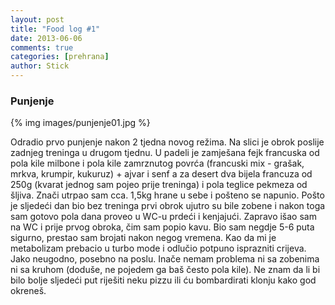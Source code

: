 ```yaml
---
layout: post
title: "Food log #1"
date: 2013-06-06
comments: true
categories: [prehrana]
author: Stick
---
```


### Punjenje

{% img images/punjenje01.jpg %}

Odradio prvo punjenje nakon 2 tjedna novog režima. Na slici je obrok poslije zadnjeg treninga u drugom tjednu. U padeli je zamješana fejk francuska od pola kile milbone i pola kile zamrznutog povrća (francuski mix - grašak, mrkva, krumpir, kukuruz) + ajvar i senf a za desert dva bijela francuza od 250g (kvarat jednog sam pojeo prije treninga) i pola teglice pekmeza od šljiva. Znači utrpao sam cca. 1,5kg hrane u sebe i pošteno se napunio. Pošto je sljedeći dan bio bez treninga prvi obrok ujutro su bile zobene i nakon toga sam gotovo pola dana proveo u WC-u prdeći i kenjajući. Zapravo išao sam na WC i prije prvog obroka, čim sam popio kavu. Bio sam negdje 5-6 puta sigurno, prestao sam brojati nakon negog vremena. Kao da mi je metabolizam prebacio u turbo mode i odlučio potpuno isprazniti crijeva. Jako neugodno, posebno na poslu. Inače nemam problema ni sa zobenima ni sa kruhom (doduše, ne pojedem ga baš često pola kile). Ne znam da li bi bilo bolje sljedeći put riješiti neku pizzu ili ću bombardirati klonju kako god okreneš.  